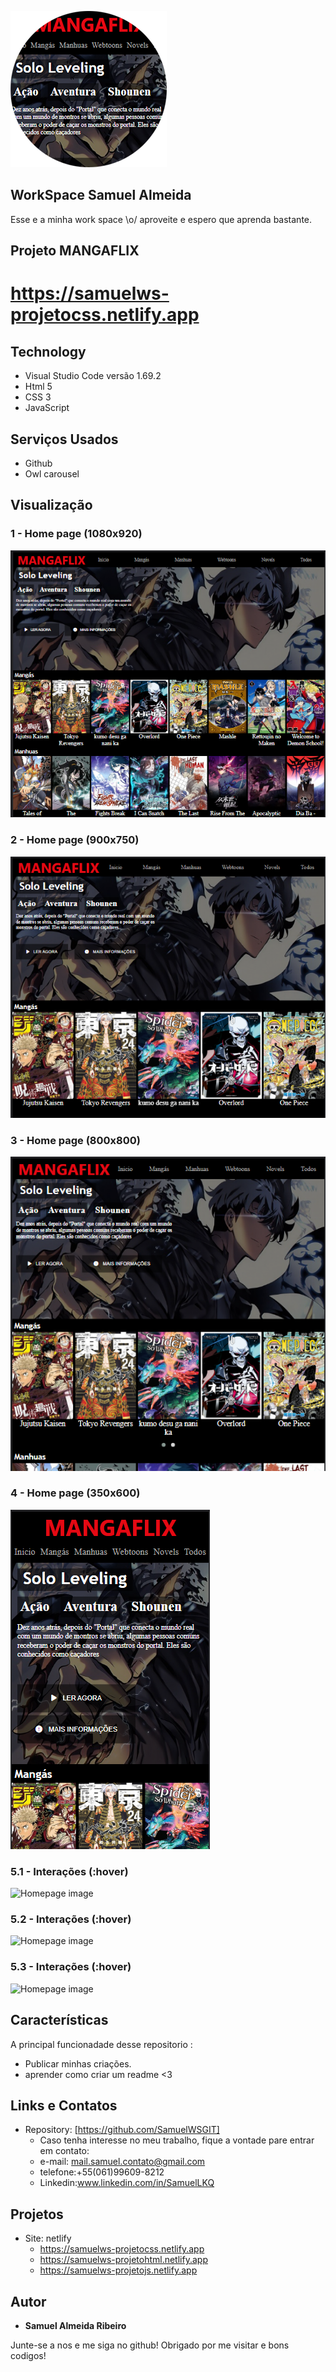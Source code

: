 
![Logo do projeto](https://github.com/SamuelWSGIT/MANGAFLIX/blob/main/img/MANGAFLIX/logo.png)


## WorkSpace Samuel Almeida
Esse e a minha work space \o/ aproveite e espero que aprenda bastante.


## Projeto MANGAFLIX
# https://samuelws-projetocss.netlify.app

## Technology 
* Visual Studio Code versão 1.69.2
* Html 5
* CSS 3
* JavaScript

## Serviços Usados

* Github
* Owl carousel

## Visualização

### 1 - Home page (1080x920)

![Homepage image](https://github.com/SamuelWSGIT/MANGAFLIX/blob/main/img/MANGAFLIX/mangaflix_1080x920.png)

### 2 - Home page (900x750)

![Homepage image](https://github.com/SamuelWSGIT/MANGAFLIX/blob/main/img/MANGAFLIX/mangaflix_900x750.png)

### 3 - Home page (800x800)

![Homepage image](https://github.com/SamuelWSGIT/MANGAFLIX/blob/main/img/MANGAFLIX/mangaflix_800x800.png)

### 4 - Home page (350x600)

![Homepage image](https://github.com/SamuelWSGIT/MANGAFLIX/blob/main/img/MANGAFLIX/mangaflix_350x600.png)

### 5.1 - Interações (:hover)

![Homepage image](https://github.com/SamuelWSGIT/MANGAFLIX/blob/main/img/MANGAFLIX/funsão_sobre.png)

### 5.2 - Interações (:hover)


![Homepage image](https://github.com/SamuelWSGIT/MANGAFLIX/blob/main/img/MANGAFLIX/funsão_sobre2.png)

### 5.3 - Interações (:hover)


![Homepage image](https://github.com/SamuelWSGIT/MANGAFLIX/blob/main/img/MANGAFLIX/funsão_sobre4.png)

## Características
A principal funcionadade desse repositorio :
 - Publicar minhas criações.
 - aprender como criar um readme <3


## Links e Contatos
  - Repository: [https://github.com/SamuelWSGIT]
    - Caso tenha interesse no meu trabalho, fique a vontade pare entrar em contato: 
    - e-mail: mail.samuel.contato@gmail.com
    - telefone:+55(061)99609-8212
    - Linkedin:www.linkedin.com/in/SamuelLKQ

## Projetos
  - Site: netlify
    - https://samuelws-projetocss.netlify.app
    - https://samuelws-projetohtml.netlify.app
    - https://samuelws-projetojs.netlify.app


  ## Autor

  * **Samuel Almeida Ribeiro** 

  Junte-se a nos e me siga no github!
  Obrigado por me visitar e bons codigos!
